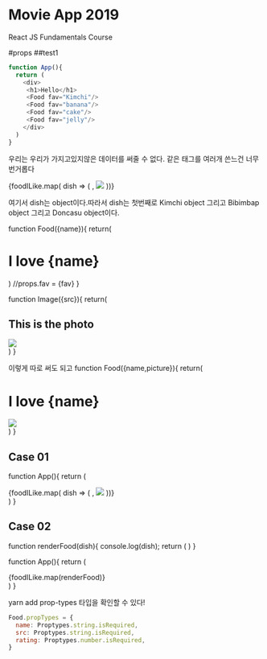 # Movie App 2019

React JS Fundamentals Course

#props
##test1
~~~js
function App(){
  return (
    <div>
     <h1>Hello</h1>
     <Food fav="Kimchi"/>
     <Food fav="banana"/>
     <Food fav="cake"/>
     <Food fav="jelly"/>
    </div>
  )
}
~~~

우리는 우리가 가지고있지않은 데이터를 써줄 수 없다. 
같은 태그를 여러개 쓴느건 너무 번거롭다


{foodILike.map( dish => (
    <Food name={dish.name} />,
    <Image src={dish.image}/>
))}

여기서 dish는 object이다.따라서 dish는 첫번째로 Kimchi object 그리고 Bibimbap object 그리고 Doncasu object이다.

function Food({name}){
  return(
    <h1>I love {name}</h1> 
  )
  //props.fav = {fav}
}

function Image({src}){
  return(
    <div>
      <h2>This is the photo</h2>
      <img src={src}/>
    </div>
  )
}

이렇게 따로 써도 되고
function Food({name,picture}){
    return(
        <div>
            <h1>I love {name}</h1>
            <img src={picture}/>
        </div>
    )
}

## Case 01
function App(){
  return (
    <div>
      {foodILike.map( dish => (
      <Food name={dish.name} />,
      <Image src={dish.image}/>
      ))}
    </div>
  )
}

## Case 02
function renderFood(dish){
    console.log(dish);
    return (
        <Food key={dish.id} name={dish.name} picture={dish.image}/>
        )
}

function App(){
    return (
        <div>
            {foodILike.map(renderFood)}
        </div>
    )
}

yarn add prop-types
타입을 확인할 수 있다!
~~~js
Food.propTypes = {
  name: Proptypes.string.isRequired,
  src: Proptypes.string.isRequired,
  rating: Proptypes.number.isRequired,
}
~~~
